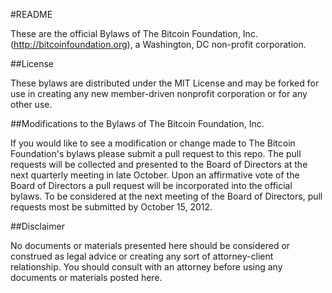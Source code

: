 #README

These are the official Bylaws of The Bitcoin Foundation, Inc. (http://bitcoinfoundation.org), a Washington, DC non-profit corporation.

##License

These bylaws are distributed under the MIT License and may be forked for use in creating any new member-driven nonprofit corporation or for any other use.

##Modifications to the Bylaws of The Bitcoin Foundation, Inc.

If you would like to see a modification or change made to The Bitcoin Foundation's bylaws please submit a pull request to this repo. The pull requests will be collected and presented to the Board of Directors at the next quarterly meeting in late October. Upon an affirmative vote of the Board of Directors a pull request will be incorporated into the official bylaws. To be considered at the next meeting of the Board of Directors, pull requests most be submitted by October 15, 2012.

##Disclaimer

No documents or materials presented here should be considered or construed as legal advice or creating any sort of attorney-client relationship. You should consult with an attorney before using any documents or materials posted here.
